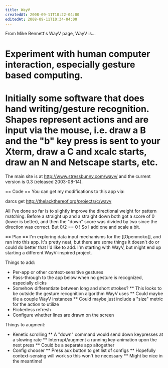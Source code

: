 ```yaml
---
title: WayV
createdAt: 2008-09-11T10:22-04:00
editedAt: 2008-09-11T10:34-04:00
---
```


From Mike Bennett's WayV page, WayV is...
# Experiment with human computer interaction, especially gesture based computing.
# Initially some software that does hand writing/gesture recognition. Shapes represent actions and are input via the mouse, i.e. draw a B and the "b" key press is sent to your Xterm, draw a C and xcalc starts, draw an N and Netscape starts, etc.

The main site is at http://www.stressbunny.com/wayv/ and the current version is 0.3 (released 2003-08-14).

== Code ==
You can get my modifications to this app via:

darcs get http://thelackthereof.org/projects/c/wayv

All I've done so far is to slightly improve the directional weight for pattern matching. Before a straight up and a straight down both got a score of 0 (lower is better), and then the "down" score was divided by two since the direction was correct. But 0/2 == 0 ! So I add one and scale a bit.

== Plan ==
I'm exploring data input mechanisms for the [[Openmoko]], and ran into this app. It's pretty neat, but there are some things it doesn't do or could do better that I'd like to add. I'm starting with WayV, but might end up starting a different WayV-inspired project.

Things to add:
* Per-app or other context-sensitive gestures
* Pass-through to the app below when no gesture is recognized, especially clicks
* Somehow differentiate between long and short strokes?
** This looks to be outside the gesture recognition algorithm WayV uses
** Could maybe tile a couple WayV instances
** Could maybe just include a "size" metric for the action to utilize
* Flickerless refresh
* Configure whether lines are drawn on the screen

Things to augment:
* Kenetic scrolling
** A "down" command would send down keypresses at a slowing rate
** Interrupt/augment a running key-animation upon the next press
** Could be a separate app altogether
* Config chooser
** Press aux button to get list of configs
** Hopefully context-sensing will work so this won't be necessary
** Might be nice in the meantime!

